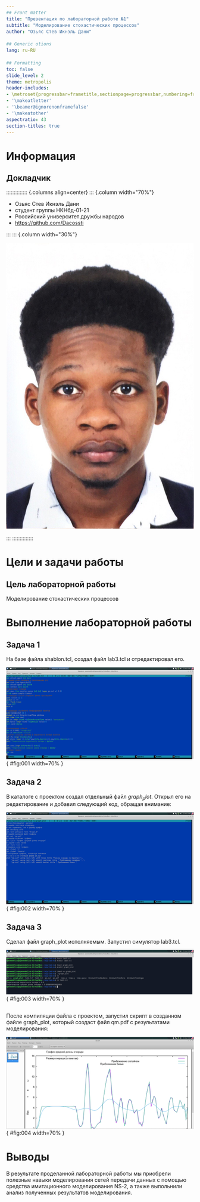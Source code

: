 ```yaml
---
## Front matter
title: "Презентация по лабораторной работе №1"
subtitle: "Моделирование стохастических процессов"
author: "Озьяс Стев Икнэль Дани"

## Generic otions
lang: ru-RU

## Formatting
toc: false
slide_level: 2
theme: metropolis
header-includes:
- \metroset{progressbar=frametitle,sectionpage=progressbar,numbering=fraction}
- '\makeatletter'
- '\beamer@ignorenonframefalse'
- '\makeatother'
aspectratio: 43
section-titles: true
---
```


# Информация

## Докладчик

:::::::::::::: {.columns align=center}
::: {.column width="70%"}

  * Озьяс Стев Икнэль Дани
  * студент группы НКНбд-01-21
  * Российский университет дружбы народов
  * <https://github.com/Dacossti>

:::
::: {.column width="30%"}

![](./image/ava.jpg)

:::
::::::::::::::

# Цели и задачи работы

## Цель лабораторной работы
 
Моделирование стохастических процессов

# Выполнение лабораторной работы

## Задача 1

На базе файла shablon.tcl, создал файл lab3.tcl и отредактировал его.

![Редактирование файла lab3.tcl](image/image1.png){ #fig:001 width=70% }


## Задача 2


В каталоге с проектом создал отдельный файл $graph_plot$. Открыл его на редактирование и добавил следующий код, обращая внимание:

![Редактирование файла graph_plot](image/image2.png){ #fig:002 width=70% }


## Задача 3


Сделал файл graph_plot исполняемым. Запустил симулятор lab3.tcl.

![Команды и вывод через терминал](image/image3.png){ #fig:003 width=70% }

##

После компиляции файла с проектом, запустил скрипт в созданном файле graph_plot, который создаст файл qm.pdf с результатами моделирования:

![График поведения длины очереди](image/image4.png){ #fig:004 width=70% }


# Выводы

В результате проделанной лабораторной работы мы приобрели полезные навыки моделирования сетей передачи данных с помощью средства имитационного моделирования NS-2, а также выпольнили анализ полученных результатов моделирования.